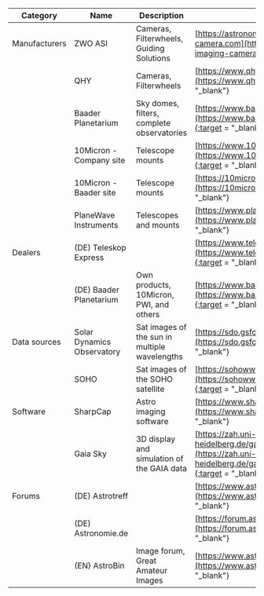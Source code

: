 |Category     |Name                      |Description                                  |Link                                                                                                                          |
|-------------|--------------------------|---------------------------------------------|------------------------------------------------------------------------------------------------------------------------------|
|Manufacturers|ZWO ASI                   |Cameras, Filterwheels, Guiding Solutions     |[https://astronomy-imaging-camera.com](https://astronomy-imaging-camera.com){:target = "_blank"}                              |
|             |QHY                       |Cameras, Filterwheels                        |[https://www.qhyccd.com](https://www.qhyccd.com){:target = "_blank"}                                                          |
|             |Baader Planetarium        |Sky domes, filters, complete observatories   |[https://www.baader-planetarium.com](https://www.baader-planetarium.com){:target = "_blank"}                                  |
|             |10Micron - Company site   |Telescope mounts                             |[https://www.10micron.eu/en/homepage](https://www.10micron.eu/en/homepage){:target = "_blank"}                                |
|             |10Micron - Baader site    |Telescope mounts                             |[https://10micron.de/en](https://10micron.de/en){:target = "_blank"}                                                          |
|             |PlaneWave Instruments     |Telescopes and mounts                        |[https://www.planewave.eu](https://www.planewave.eu){:target = "_blank"}                                                      |
|Dealers      |(DE) Teleskop Express     |                                             |[https://www.teleskop-express.de](https://www.teleskop-express.de){:target = "_blank"}                                        |
|             |(DE) Baader Planetarium   |Own products, 10Micron, PWI, and others      |[https://www.baader-planetarium.com](https://www.baader-planetarium.com){:target = "_blank"}                                  |
|Data sources |Solar Dynamics Observatory|Sat images of the sun in multiple wavelengths|[https://sdo.gsfc.nasa.gov](https://sdo.gsfc.nasa.gov){:target = "_blank"}                                                    |
|             |SOHO                      |Sat images of the SOHO satellite             |[https://sohowww.nascom.nasa.gov](https://sohowww.nascom.nasa.gov){:target = "_blank"}                                        |
|Software     |SharpCap                  |Astro imaging software                       |[https://www.sharpcap.co.uk](https://www.sharpcap.co.uk){:target = "_blank"}                                                  |
|             |Gaia Sky                  |3D display and simulation of the GAIA data   |[https://zah.uni-heidelberg.de/gaia/outreach/gaiasky](https://zah.uni-heidelberg.de/gaia/outreach/gaiasky){:target = "_blank"}|
|Forums       |(DE) Astrotreff           |                                             |[https://www.astrotreff.de](https://www.astrotreff.de){:target = "_blank"}                                                    |
|             |(DE) Astronomie.de        |                                             |[https://forum.astronomie.de](https://forum.astronomie.de){:target = "_blank"}                                                |
|             |(EN) AstroBin             |Image forum, Great Amateur Images            |[https://www.astrobin.com](https://www.astrobin.com){:target = "_blank"}                                                      |
